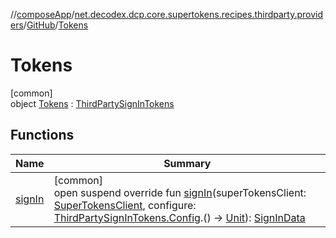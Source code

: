 //[composeApp](../../../../index.md)/[net.decodex.dcp.core.supertokens.recipes.thirdparty.providers](../../index.md)/[GitHub](../index.md)/[Tokens](index.md)

# Tokens

[common]\
object [Tokens](index.md) : [ThirdPartySignInTokens](../../../net.decodex.dcp.core.supertokens.recipes.thirdparty/-third-party-sign-in-tokens/index.md)

## Functions

| Name | Summary |
|---|---|
| [signIn](../../../net.decodex.dcp.core.supertokens.recipes.thirdparty/-third-party-sign-in-tokens/sign-in.md) | [common]<br>open suspend override fun [signIn](../../../net.decodex.dcp.core.supertokens.recipes.thirdparty/-third-party-sign-in-tokens/sign-in.md)(superTokensClient: [SuperTokensClient](../../../net.decodex.dcp.core.supertokens/-super-tokens-client/index.md), configure: [ThirdPartySignInTokens.Config](../../../net.decodex.dcp.core.supertokens.recipes.thirdparty/-third-party-sign-in-tokens/-config/index.md).() -&gt; [Unit](https://kotlinlang.org/api/latest/jvm/stdlib/kotlin/-unit/index.html)): [SignInData](../../../net.decodex.dcp.core.supertokens.models/-sign-in-data/index.md) |
